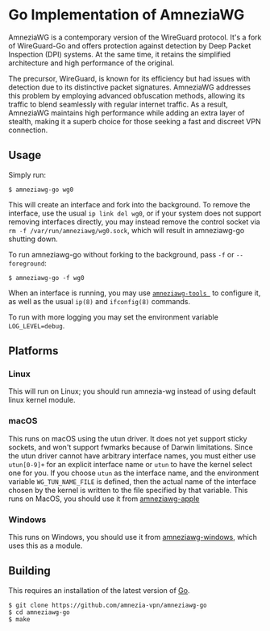 # Go Implementation of AmneziaWG

AmneziaWG is a contemporary version of the WireGuard protocol. It's a fork of WireGuard-Go and offers protection against detection by Deep Packet Inspection (DPI) systems. At the same time, it retains the simplified architecture and high performance of the original.

The precursor, WireGuard, is known for its efficiency but had issues with detection due to its distinctive packet signatures.
AmneziaWG addresses this problem by employing advanced obfuscation methods, allowing its traffic to blend seamlessly with regular internet traffic.
As a result, AmneziaWG maintains high performance while adding an extra layer of stealth, making it a superb choice for those seeking a fast and discreet VPN connection.

## Usage

Simply run:

```
$ amneziawg-go wg0
```

This will create an interface and fork into the background. To remove the interface, use the usual `ip link del wg0`, or if your system does not support removing interfaces directly, you may instead remove the control socket via `rm -f /var/run/amneziawg/wg0.sock`, which will result in amneziawg-go shutting down.

To run amneziawg-go without forking to the background, pass `-f` or `--foreground`:

```
$ amneziawg-go -f wg0
```
When an interface is running, you may use [`amneziawg-tools `](https://github.com/amnezia-vpn/amneziawg-tools) to configure it, as well as the usual `ip(8)` and `ifconfig(8)` commands.

To run with more logging you may set the environment variable `LOG_LEVEL=debug`.

## Platforms

### Linux

This will run on Linux; you should run amnezia-wg instead of using default linux kernel module.

### macOS

This runs on macOS using the utun driver. It does not yet support sticky sockets, and won't support fwmarks because of Darwin limitations. Since the utun driver cannot have arbitrary interface names, you must either use `utun[0-9]+` for an explicit interface name or `utun` to have the kernel select one for you. If you choose `utun` as the interface name, and the environment variable `WG_TUN_NAME_FILE` is defined, then the actual name of the interface chosen by the kernel is written to the file specified by that variable.
This runs on MacOS, you should use it from [amneziawg-apple](https://github.com/amnezia-vpn/amneziawg-apple)

### Windows

This runs on Windows, you should use it from [amneziawg-windows](https://github.com/amnezia-vpn/amneziawg-windows), which uses this as a module.


## Building

This requires an installation of the latest version of [Go](https://go.dev/).

```
$ git clone https://github.com/amnezia-vpn/amneziawg-go
$ cd amneziawg-go
$ make
```
 
